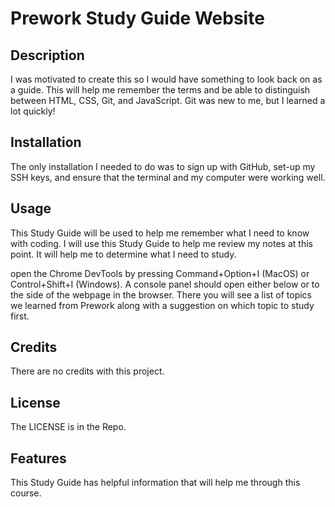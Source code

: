 # Prework Study Guide Website 

## Description

I was motivated to create this so I would have something to look back on as a guide.  This will help me remember the terms and be able to distinguish between HTML, CSS, Git, and JavaScript.  Git was new to me, but I learned a lot quickly!

## Installation

The only installation I needed to do was to sign up with GitHub, set-up my SSH keys, and ensure that the terminal and my computer were working well.

## Usage

This Study Guide will be used to help me remember what I need to know with coding.  I will use this Study Guide to help me review my notes at this point.  It will help me to determine what I need to study.    

open the Chrome DevTools by pressing Command+Option+I (MacOS) or Control+Shift+I (Windows).  A console panel should open either below or to the side of the webpage in the browser.  There you will see a list of topics we learned from Prework along with a suggestion on which topic to study first.

## Credits

There are no credits with this project.

## License

The LICENSE is in the Repo.

## Features

This Study Guide has helpful information that will help me through this course.

